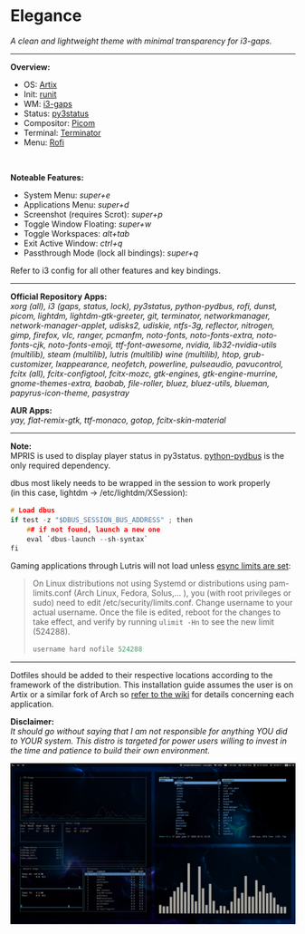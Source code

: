 # Elegance
<i>A clean and lightweight theme with minimal transparency for i3-gaps.</i>

---

<b>Overview:</b>
* OS: [Artix](https://artixlinux.org/)
* Init: [runit](https://en.wikipedia.org/wiki/Runit)
* WM: [i3-gaps](https://github.com/Airblader/i3)
* Status: [py3status](https://github.com/ultrabug/py3status)
* Compositor: [Picom](https://github.com/yshui/picom)
* Terminal: [Terminator](https://terminator-gtk3.readthedocs.io/en/latest/)
* Menu: [Rofi](https://github.com/davatorium/rofi)

<br>

<b>Noteable Features:</b>
* System Menu: <i>super+e</i>
* Applications Menu: <i>super+d</i>
* Screenshot (requires Scrot): <i>super+p</i>
* Toggle Window Floating: <i>super+w</i>
* Toggle Workspaces: <i>alt+tab</i>
* Exit Active Window: <i>ctrl+q</i>
* Passthrough Mode (lock all bindings): <i>super+q</i> <br>

Refer to i3 config for all other features and key bindings.

---

<b>Official Repository Apps:</b><br>
<i>xorg (all), i3 (gaps, status, lock), py3status, python-pydbus, rofi, dunst, picom, lightdm, lightdm-gtk-greeter, git, terminator, networkmanager, network-manager-applet, udisks2, udiskie, ntfs-3g, reflector, nitrogen, gimp, firefox, vlc, ranger, pcmanfm, noto-fonts, noto-fonts-extra, noto-fonts-cjk, noto-fonts-emoji, ttf-font-awesome, nvidia, lib32-nvidia-utils (multilib), steam (multilib), lutris (multilib) wine (multilib), htop, grub-customizer, lxappearance, neofetch, powerline, pulseaudio, pavucontrol, fcitx (all), fcitx-configtool, fcitx-mozc, gtk-engines, gtk-engine-murrine, gnome-themes-extra, baobab, file-roller, bluez, bluez-utils, blueman, papyrus-icon-theme, pasystray</i>

<b>AUR Apps:</b><br>
<i>yay, flat-remix-gtk, ttf-monaco, gotop, fcitx-skin-material</i>

---

<b>Note:</b><br>
MPRIS is used to display player status in py3status.  [python-pydbus](https://www.archlinux.org/packages/community/any/python-pydbus/) is the only required dependency.

dbus most likely needs to be wrapped in the session to work properly<br> 
(in this case, lightdm -> /etc/lightdm/XSession):

```c
# Load dbus
if test -z "$DBUS_SESSION_BUS_ADDRESS" ; then
    ## if not found, launch a new one
    eval `dbus-launch --sh-syntax`
fi
```
Gaming applications through Lutris will not load unless [esync limits are set](https://github.com/lutris/docs/blob/master/HowToEsync.md):<br>
> On Linux distributions not using Systemd or distributions using pam-limits.conf (Arch Linux, Fedora, Solus,... ), you (with root privileges or sudo) need to edit /etc/security/limits.conf.
> Change username to your actual username. Once the file is edited, reboot for the changes to take effect, and verify by running `ulimit -Hn` to see the new limit (524288).
> 
> ```c
> username hard nofile 524288
> ```
---

Dotfiles should be added to their respective locations according to the framework of the distribution.  This installation guide assumes the user is on Artix or a similar fork of Arch so [refer to the wiki](https://wiki.archlinux.org/) for details concerning each application.<br>

<b>Disclaimer:</b><br>
<i>It should go without saying that I am not responsible for anything YOU did to YOUR system.  This distro is targeted for power users willing to invest in the time and patience to build their own environment.

![GitHub Logo](/screenshot.png)
